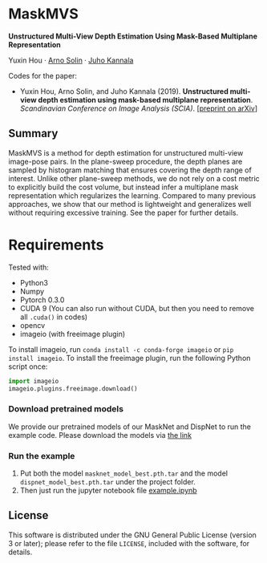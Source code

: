 # MaskMVS
**Unstructured Multi-View Depth Estimation Using Mask-Based Multiplane Representation**

Yuxin Hou · [Arno Solin](http://arno.solin.fi) · [Juho Kannala](https://users.aalto.fi/~kannalj1/)

Codes for the paper:

* Yuxin Hou, Arno Solin, and Juho Kannala (2019). **Unstructured multi-view depth estimation using mask-based multiplane representation**. *Scandinavian Conference on Image Analysis (SCIA)*. [[preprint on arXiv](https://arxiv.org/abs/1902.02166)]

## Summary

MaskMVS is a method for depth estimation for unstructured multi-view image-pose pairs. In the plane-sweep procedure, the depth planes are sampled by histogram matching that ensures covering the depth range of interest. Unlike other plane-sweep methods, we do not rely on a cost metric to explicitly build the cost volume, but instead infer a multiplane mask representation which regularizes the learning. Compared to many previous approaches, we show that our method is lightweight and generalizes well without requiring excessive training. See the paper for further details.

# Requirements
Tested with:
* Python3
* Numpy
* Pytorch 0.3.0
* CUDA 9 (You can also run without CUDA, but then you need to remove all  `.cuda()` in codes)
* opencv
* imageio (with freeimage plugin)

To install imageio, run `conda install -c conda-forge imageio` or `pip install imageio`. To install the freeimage plugin, run the following Python script once:
```python 
import imageio
imageio.plugins.freeimage.download()
```

### Download pretrained models
We provide our pretrained models of our MaskNet and DispNet to run the example code. Please download the models via [the link]() 

### Run the example
1. Put both the model `masknet_model_best.pth.tar` and the model `dispnet_model_best.pth.tar` under the project folder.
2. Then just run the jupyter notebook file [example.ipynb](https://github.com/AaltoVision/MaskMVS/blob/master/example.ipynb)

## License

This software is distributed under the GNU General Public License (version 3 or later); please refer to the file `LICENSE`, included with the software, for details.
